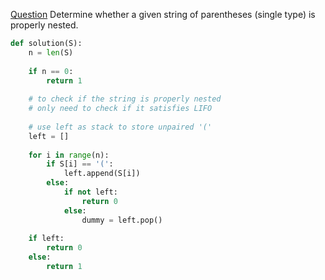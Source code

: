 [Question](https://app.codility.com/programmers/lessons/7-stacks_and_queues/nesting/)
Determine whether a given string of parentheses (single type) is properly nested.
```python
def solution(S):
    n = len(S)
    
    if n == 0:
        return 1
        
    # to check if the string is properly nested
    # only need to check if it satisfies LIFO
    
    # use left as stack to store unpaired '('
    left = []
    
    for i in range(n):
        if S[i] == '(':
            left.append(S[i])
        else:
            if not left:
                return 0
            else:
                dummy = left.pop()
    
    if left:
        return 0
    else:
        return 1
```
